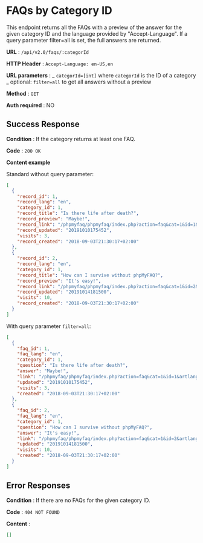 # FAQs by Category ID

This endpoint returns all the FAQs with a preview of the answer for the given category ID and the language provided by
"Accept-Language". If a query parameter filter=all is set, the full answers are returned.

**URL** : `/api/v2.0/faqs/:categorId`

**HTTP Header** : `Accept-Language: en-US,en`

**URL parameters** :
_ `categorId=[int]` where `categorId` is the ID of a category
_ optional: `filter=all` to get all answers without a preview

**Method** : `GET`

**Auth required** : NO

## Success Response

**Condition** : If the category returns at least one FAQ.

**Code** : `200 OK`

**Content example**

Standard without query parameter:

```json
[
  {
    "record_id": 1,
    "record_lang": "en",
    "category_id": 1,
    "record_title": "Is there life after death?",
    "record_preview": "Maybe!",
    "record_link": "/phpmyfaq/phpmyfaq/index.php?action=faq&cat=1&id=1&artlang=en",
    "record_updated": "20191010175452",
    "visits": 3,
    "record_created": "2018-09-03T21:30:17+02:00"
  },
  {
    "record_id": 2,
    "record_lang": "en",
    "category_id": 1,
    "record_title": "How can I survive without phpMyFAQ?",
    "record_preview": "It's easy!",
    "record_link": "/phpmyfaq/phpmyfaq/index.php?action=faq&cat=1&id=2&artlang=en",
    "record_updated": "20191014181500",
    "visits": 10,
    "record_created": "2018-09-03T21:30:17+02:00"
  }
]
```

With query parameter `filter=all`:

```json
[
  {
    "faq_id": 1,
    "faq_lang": "en",
    "category_id": 1,
    "question": "Is there life after death?",
    "answer": "Maybe!",
    "link": "/phpmyfaq/phpmyfaq/index.php?action=faq&cat=1&id=1&artlang=en",
    "updated": "20191010175452",
    "visits": 3,
    "created": "2018-09-03T21:30:17+02:00"
  },
  {
    "faq_id": 2,
    "faq_lang": "en",
    "category_id": 1,
    "question": "How can I survive without phpMyFAQ?",
    "answer": "It's easy!",
    "link": "/phpmyfaq/phpmyfaq/index.php?action=faq&cat=1&id=2&artlang=en",
    "updated": "20191014181500",
    "visits": 10,
    "created": "2018-09-03T21:30:17+02:00"
  }
]
```

## Error Responses

**Condition** : If there are no FAQs for the given category ID.

**Code** : `404 NOT FOUND`

**Content** :

```json
[]
```
